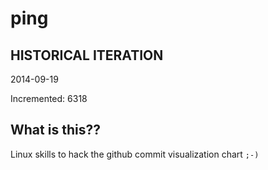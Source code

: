 # ping

## HISTORICAL ITERATION
2014-09-19

Incremented: 6318

## What is this?? 
Linux skills to hack the github commit visualization chart `;-)`
